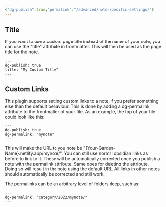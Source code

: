 ```yaml
---
{"dg-publish":true,"permalink":"/advanced/note-specific-settings/"}
---
```


## Title
If you want to use a custom page title instead of the name of your note, you can use the "title" attribute in frontmatter. This will then be used as the page title for the note. 

```
---
dg-publish: true
title: "My Custom Title"
---
```

## Custom Links

This plugin supports setting custom links to a note, if you prefer something else than the default behaviour. This is done by adding a dg-permalink attribute to the frontmatter of your file. As an example, the top of your file could look like this:

```
---
dg-publish: true
dg-permalink: "mynote"
---
```

This will make the URL to you note be "{Your-Garden-Name}.netlify.app/mynote/". You can still use normal obsidian links as before to link to it. These will be automatically corrected once you publish a note with the permalink attribute. Same goes for deleting the attribute. Doing so will result in the note using the default URL. All links in other notes should automatically be corrected and still work.

The permalinks can be an arbitrary level of folders deep, such as:

```
---
dg-permalink: "category/2022/mynote/"
---
```

